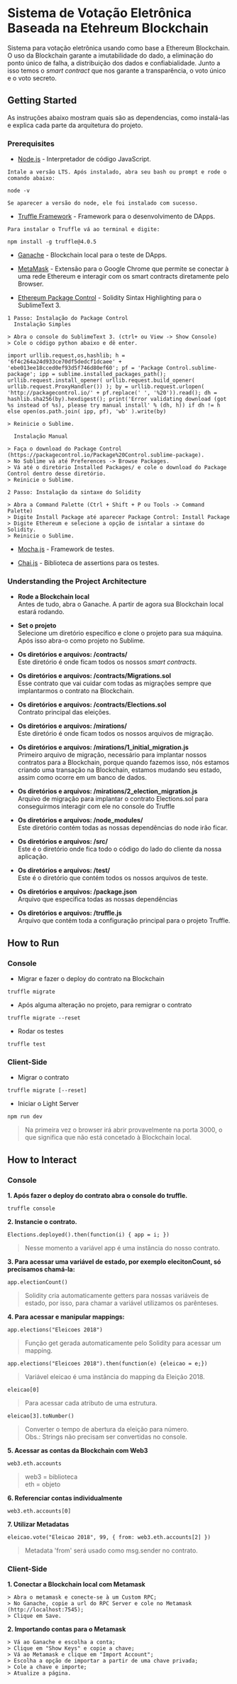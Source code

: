 # Sistema de Votação Eletrônica Baseada na Etehreum Blockchain

Sistema para votação eletrônica usando como base a Ethereum Blockchain. O uso da Blockchain garante a imutabilidade do dado, a eliminação do ponto único de falha, a distribuição dos dados e confiabialidade. Junto a isso temos o *smart contract* que nos garante a transparência, o voto único e o voto secreto.

## Getting Started

As instruções abaixo mostram quais são as dependencias, como instalá-las e explica cada parte da arquitetura do projeto.

### Prerequisites

* [Node.js](https://nodejs.org/en/) - Interpretador de código JavaScript.

```
Intale a versão LTS. Após instalado, abra seu bash ou prompt e rode o comando abaixo:

node -v

Se aparecer a versão do node, ele foi instalado com sucesso.
```
* [Truffle Framework](https://truffleframework.com/truffle) - Framework para o desenvolvimento de DApps.

```
Para instalar o Truffle vá ao terminal e digite:

npm install -g truffle@4.0.5
```

* [Ganache](https://truffleframework.com/ganache) - Blockchain local para o teste de DApps.

* [MetaMask](https://metamask.io/) - Extensão para o Google Chrome que permite se conectar à uma rede Ethereum e interagir com os smart contracts diretamente pelo Browser.

* [Ethereum Package Control](https://packagecontrol.io/packages/Ethereum) - Solidity Sintax Highlighting para o SublimeText 3.

```
1 Passo: Instalação do Package Control
  Instalação Simples
  
> Abra o console do SublimeText 3. (ctrl+ ou View -> Show Console)
> Cole o código python abaixo e dê enter.

import urllib.request,os,hashlib; h = '6f4c264a24d933ce70df5dedcf1dcaee' + 'ebe013ee18cced0ef93d5f746d80ef60'; pf = 'Package Control.sublime-package'; ipp = sublime.installed_packages_path(); urllib.request.install_opener( urllib.request.build_opener( urllib.request.ProxyHandler()) ); by = urllib.request.urlopen( 'http://packagecontrol.io/' + pf.replace(' ', '%20')).read(); dh = hashlib.sha256(by).hexdigest(); print('Error validating download (got %s instead of %s), please try manual install' % (dh, h)) if dh != h else open(os.path.join( ipp, pf), 'wb' ).write(by)

> Reinicie o Sublime.

  Instalação Manual

> Faça o download do Package Control (https://packagecontrol.io/Package%20Control.sublime-package).
> No Sublime vá até Preferences -> Browse Packages.
> Vá até o diretório Installed Packages/ e cole o download do Package Control dentro desse diretório.
> Reinicie o Sublime.

2 Passo: Instalação da sintaxe do Solidity

> Abra a Command Palette (Ctrl + Shift + P ou Tools -> Command Palette)
> Digite Install Package até aparecer Package Control: Install Package
> Digite Ethereum e selecione a opção de isntalar a sintaxe do Solidity.
> Reinicie o Sublime.

```

* [Mocha.js](https://mochajs.org/) - Framework de testes.

* [Chai.js](https://www.chaijs.com/) - Biblioteca de assertions para os testes.

### Understanding the Project Architecture

* **Rode a Blockchain local**  
Antes de tudo, abra o Ganache. A partir de agora sua Blockchain local estará rodando.

* **Set o projeto**  
Selecione um diretório específico e clone o projeto para sua máquina. Após isso abra-o como projeto no Sublime.

* **Os diretórios e arquivos: /contracts/**  
Este diretório é onde ficam todos os nossos *smart contracts*.

* **Os diretórios e arquivos: /contracts/Migrations.sol**  
Esse contrato que vai cuidar com todas as migrações sempre que implantarmos o contrato na Blockchain.

* **Os diretórios e arquivos: /contracts/Elections.sol**  
Contrato principal das eleições.

* **Os diretórios e arquivos: /mirations/**  
Este diretório é onde ficam todos os nossos arquivos de migração.

* **Os diretórios e arquivos: /mirations/1_initial_migration.js**  
Primeiro arquivo de migração, necessário para implantar nossos contratos para a Blockchain, porque quando fazemos isso, nós estamos criando uma transação na Blockchain, estamos mudando seu estado, assim como ocorre em um banco de dados.

* **Os diretórios e arquivos: /mirations/2_election_migration.js**  
Arquivo de migração para implantar o contrato Elections.sol para conseguirmos interagir com ele no console do Truffle

* **Os diretórios e arquivos: /node_modules/**  
Este diretório contém todas as nossas dependências do node irão ficar.

* **Os diretórios e arquivos: /src/**  
Este é o diretório onde fica todo o código do lado do cliente da nossa aplicação.

* **Os diretórios e arquivos: /test/**  
Este é o diretório que contém todos os nossos arquivos de teste.

* **Os diretórios e arquivos: /package.json**  
Arquivo que especifica todas as nossas dependências

* **Os diretórios e arquivos: /truffle.js**  
Arquivo que contém toda a configuração principal para o projeto Truffle.

## How to Run

### Console

* Migrar e fazer o deploy do contrato na Blockchain

```
truffle migrate
```

* Após alguma alteração no projeto, para remigrar o contrato

```
truffle migrate --reset
```

* Rodar os testes

```
truffle test
```

### Client-Side

* Migrar o contrato

```
truffle migrate [--reset]
```

* Iniciar o Light Server

```
npm run dev
```
> Na primeira vez o browser irá abrir provavelmente na porta 3000, o que significa que não está concetado à Blockchain local.

## How to Interact

### Console

**1. Após fazer o deploy do contrato abra o console do truffle.**

```
truffle console  
```

**2. Instancie o contrato.**

```
Elections.deployed().then(function(i) { app = i; })
```
> Nesse momento a variável app é uma instância do nosso contrato.  

**3. Para acessar uma variável de estado, por exemplo elecitonCount, só precisamos chamá-la:**

```
app.electionCount()
```
> Solidity cria automaticamente getters para nossas variáveis de estado, por isso, para chamar a variável utilizamos os parênteses.  

**4. Para acessar e manipular mappings:**

```
app.elections("Eleicoes 2018")
```
> Função get gerada automaticamente pelo Solidity para acessar um mapping.  

```
app.elections("Eleicoes 2018").then(function(e) {eleicao = e;})
```
> Variável eleicao é uma instância do mapping da Eleição 2018.  

```
eleicao[0]
```
> Para acessar cada atributo de uma estrutura.

```
eleicao[3].toNumber()
```
> Converter o tempo de abertura da eleição para número.  
> Obs.: Strings não precisam ser convertidas no console.  

**5. Acessar as contas da Blockchain com Web3**

```
web3.eth.accounts
```
> web3 = biblioteca  
> eth  = objeto  

**6. Referenciar contas individualmente**

```
web3.eth.accounts[0]
```

**7. Utilizar Metadatas**

```
eleicao.vote("Eleicao 2018", 99, { from: web3.eth.accounts[2] })
```
> Metadata 'from' será usado como msg.sender no contrato.

### Client-Side

**1. Conectar a Blockchain local com Metamask**

```
> Abra o metamask e conecte-se à um Custom RPC;
> No Ganache, copie a url do RPC Server e cole no Metamask (http://localhost:7545);
> Clique em Save.
```

**2. Importando contas para o Metamask**

```
> Vá ao Ganache e escolha a conta;
> Clique em "Show Keys" e copie a chave;
> Vá ao Metamask e clique em "Import Account";
> Escolha a opção de importar a partir de uma chave privada;
> Cole a chave e importe;
> Atualize a página.
```

